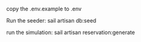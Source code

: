 copy the .env.example to .env

Run the seeder:
sail artisan db:seed

run the simulation:
sail artisan reservation:generate
